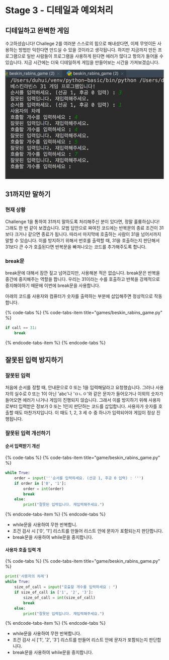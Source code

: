 # Stage 3 - 디테일과 예외처리

## 디테일하고 완벽한 게임

수고하셨습니다! Challege 2를 여러분 스스로의 힘으로 해내셨다면, 이제 무엇이든 사용하는 방법만 익힌다면 만드실 수 있을 것이라고 생각됩니다. 하지만 지금까지 만든 프로그램으로 일반 사람들이 프로그램을 사용하게 된다면 에러가 많다고 항의가 들어올 수 있습니다. 지금 시간에는 더욱 디테일하게 게임을 만들어보는 시간을 가져보겠습니다.

![&#xC798;&#xBABB;&#xB41C; &#xC785;&#xB825;&#xC744; &#xC608;&#xC678; &#xCC98;&#xB9AC;](../.gitbook/assets/image%20%2888%29.png)

## 31까지만 말하기

### 현재 상황

Challenge 1을 통하여 31까지 말하도록 처리해주신 분이 있다면, 정말 훌륭하십니다! 그래도 한 번 같이 보겠습니다. 모범 답안으로 짜여진 코드에는 반복문의 종료 조건이 31보다 크거나 같으면 종료가 됩니다. 따라서 마지막에 호출하는 사람이 31을 넘어서까지 말할 수 있습니다. 이를 방지하기 위해서 번호를 출력할 때, 31을 호출하는지 판단해서 31보다 큰 수가 호출된다면 반복문을 빠져나오는 코드를 추가해주도록 합니다.

### break문

break문에 대해서 잠깐 짚고 넘어갔지만, 사용해본 적은 없습니다. break문은 반복을 중간에 중지해주는 역할을 합니다. 우리는 31이라는 수를 호출하고 반복을 강제적으로 중지해야하기 때문에 이번에 break문을 사용합니다.

아래의 코드를 사용자와 컴퓨터가 숫자를 출력하는 부분에 삽입해주면 정상적으로 작동합니다.

{% code-tabs %}
{% code-tabs-item title="games/beskin\_rabins\_game.py" %}
```python
if call == 31:
    break
```
{% endcode-tabs-item %}
{% endcode-tabs %}

## 잘못된 입력 방지하기 

### 잘못된 입력

처음에 순서를 정할 때, 안내문으로 0 또는 1을 입력해달라고 요청했습니다. 그러나 사용자의 실수로 0 또는 1이 아닌 'abc'나 'ㅁㄴㅇ'와 같은 문자가 들어오거나 이외의 숫자가 들어오면 에러가 나거나 게임이 진행되지 않습니다. 그래서 이를 방지하기 위해 사용자로부터 입력받은 정보가 0 또는 1인지 판단하는 코드를 삽입합니다. 사용자가 숫자를 호출할 때도 마찬가지입니다. 이 때도 1, 2, 3 세 수 중 하나가 입력되어야 게임이 정상 진행됩니다.

### 잘못된 입력 개선하기

#### 순서 입력받기 개선 

{% code-tabs %}
{% code-tabs-item title="game/beskin\_rabins\_game.py" %}
```python
while True:
    order = input('''순서를 입력하세요. (선공 1, 후공 0 입력) : ''')
    if order in ['0', '1']:
        order = int(order)
        break
    else:
        print("잘못된 입력입니다. 재입력해주세요.")
```
{% endcode-tabs-item %}
{% endcode-tabs %}

* while문을 사용하여 무한 반복합니.
* 조건 검사 시 \['0', '1'\] 리스트를 만들어 리스트 안에 문자가 포함되는지 판단합니다.
* break문을 사용하여 while문을 중지합니다.

#### 사용자 호출 입력 개

{% code-tabs %}
{% code-tabs-item title="game/beskin\_rabins\_game.py" %}
```python
print('사용자의 차례')
while True:
    size_of_call = input("호출할 개수를 입력하세요 : ")
    if size_of_call in ['1', '2', '3']:
        size_of_call = int(size_of_call)
        break
    else:
        print("잘못된 입력입니다. 재입력해주세요.")
```
{% endcode-tabs-item %}
{% endcode-tabs %}

* while문을 사용하여 무한 반복합니다.
* 조건 검사 시 \['1', '2', '3'\] 리스트를 만들어 리스트 안에 문자가 포함되는지 판단합니다.
* break문을 사용하여 while문을 중지합니다.

